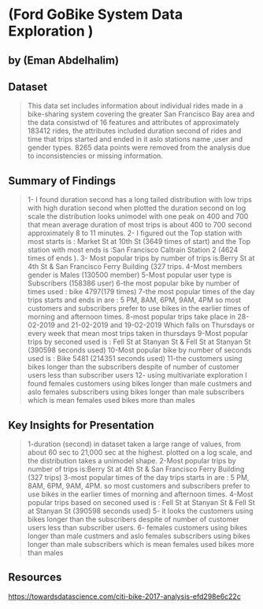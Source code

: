 # (Ford GoBike System Data Exploration )
## by (Eman Abdelhalim)


## Dataset

> This data set includes information about individual rides made in a bike-sharing system covering the greater San Francisco Bay area and the data consistwd of 16 features and attributes of approximately 183412 rides, the attributes included duration second of rides and time that trips started and ended in it aslo stations name ,user and gender types. 8265 data points were removed from the analysis due to inconsistencies or missing information.


## Summary of Findings

> 1- I found duration second has a long tailed distribution with low trips with high duration second when plotted the duration second on log scale the distribution looks unimodel with one peak on 400 and 700 that mean average duration of most trips is about 400 to 700 second approximately 8 to 11 minutes.
2- I figured out the Top station with most starts is : Market St at 10th St (3649 times of start)
and the Top station with most ends is :San Francisco Caltrain Station 2 (4624 times of ends ).
3- Most popular trips by number of trips is:Berry St at 4th St & San Francisco Ferry Building (327 trips.
4-Most members gender is Males (130500 member)
5-Most popular user type is Subscribers (158386 user)
6-the most popular bike by number of times used : bike 4797(179 times)
7-the most popular times of the day trips starts and ends in are : 5 PM, 8AM, 6PM, 9AM, 4PM
so most customers and subscribers prefer to use bikes in the earlier times of morning and afternoon times.
8-most popular trips take place in 28-02-2019 and 21-02-2019 and 19-02-2019 Which falls on Thursdays or every week that mean most trips taken in thursdays
9-Most popular trips by seconed used is : Fell St at Stanyan St & Fell St at Stanyan St (390598 seconds used)
10-Most popular bike by number of seconds used is : Bike 5481 (214351 seconds used)
11-the customers using bikes longer than the subscribers despite of number of customer users less than subscriber users 
12- using multivariate exploration I found females customers using bikes longer than male custmers and aslo females subscribers using bikes longer than male subscribers which is mean females used bikes more than males


## Key Insights for Presentation

> 1-duration (second) in dataset taken a large range of values, from about 60 sec to 21,000 sec at the highest. plotted on a log scale, and the distribution takes a unimodel shape.
2-Most popular trips by number of trips is:Berry St at 4th St & San Francisco Ferry Building (327 trips)
3-most popular times of the day trips starts in are : 5 PM, 8AM, 6PM, 9AM, 4PM. so most customers and subscribers prefer to use bikes in the earlier times of morning and afternoon times.
4-Most popular trips based on seconed used is : Fell St at Stanyan St & Fell St at Stanyan St (390598 seconds used)
5- it looks the customers using bikes longer than the subscribers despite of number of customer users less than subscriber users.
6- females customers using bikes longer than male custmers and aslo females subscribers using bikes longer than male subscribers which is mean females used bikes more than males

## Resources
https://towardsdatascience.com/citi-bike-2017-analysis-efd298e6c22c
